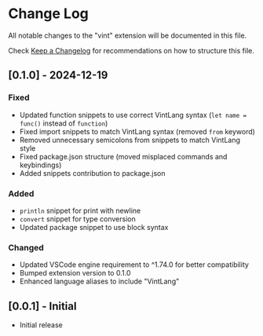 # Change Log

All notable changes to the "vint" extension will be documented in this file.

Check [Keep a Changelog](http://keepachangelog.com/) for recommendations on how to structure this file.

## [0.1.0] - 2024-12-19

### Fixed
- Updated function snippets to use correct VintLang syntax (`let name = func()` instead of `function`)
- Fixed import snippets to match VintLang syntax (removed `from` keyword)
- Removed unnecessary semicolons from snippets to match VintLang style
- Fixed package.json structure (moved misplaced commands and keybindings)
- Added snippets contribution to package.json

### Added
- `println` snippet for print with newline
- `convert` snippet for type conversion
- Updated package snippet to use block syntax

### Changed
- Updated VSCode engine requirement to ^1.74.0 for better compatibility
- Bumped extension version to 0.1.0
- Enhanced language aliases to include "VintLang"

## [0.0.1] - Initial

- Initial release